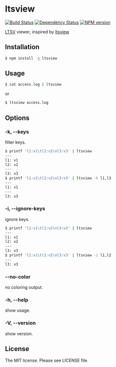 # ltsview

[![Build Status](https://travis-ci.org/sasaplus1/ltsview.svg)](https://travis-ci.org/sasaplus1/ltsview)
[![Dependency Status](https://gemnasium.com/sasaplus1/ltsview.svg)](https://gemnasium.com/sasaplus1/ltsview)
[![NPM version](https://badge.fury.io/js/ltsview.svg)](http://badge.fury.io/js/ltsview)

[LTSV](http://ltsv.org/) viewer, inspired by [ltsview](http://metacpan.org/module/Text::LTSV/)

## Installation

```sh
$ npm install -g ltsview
```

## Usage

```sh
$ cat access.log | ltsview
```

or

```sh
$ ltsview access.log
```

## Options

### -k, --keys

filter keys.

```sh
$ printf 'l1:v1\tl2:v2\nl3:v3' | ltsview
---
l1: v1
l2: v2
---
l3: v3
$ printf 'l1:v1\tl2:v2\nl3:v3' | ltsview -k l1,l3
---
l1: v1
---
l3: v3
```

### -i, --ignore-keys

ignore keys.

```sh
$ printf 'l1:v1\tl2:v2\nl3:v3' | ltsview
---
l1: v1
l2: v2
---
l3: v3
$ printf 'l1:v1\tl2:v2\nl3:v3' | ltsview -i l1,l2
---
l3: v3
```

### --no-color

no coloring output.

### -h, --help

show usage.

### -V, --version

show version.

## License

The MIT license. Please see LICENSE file.

